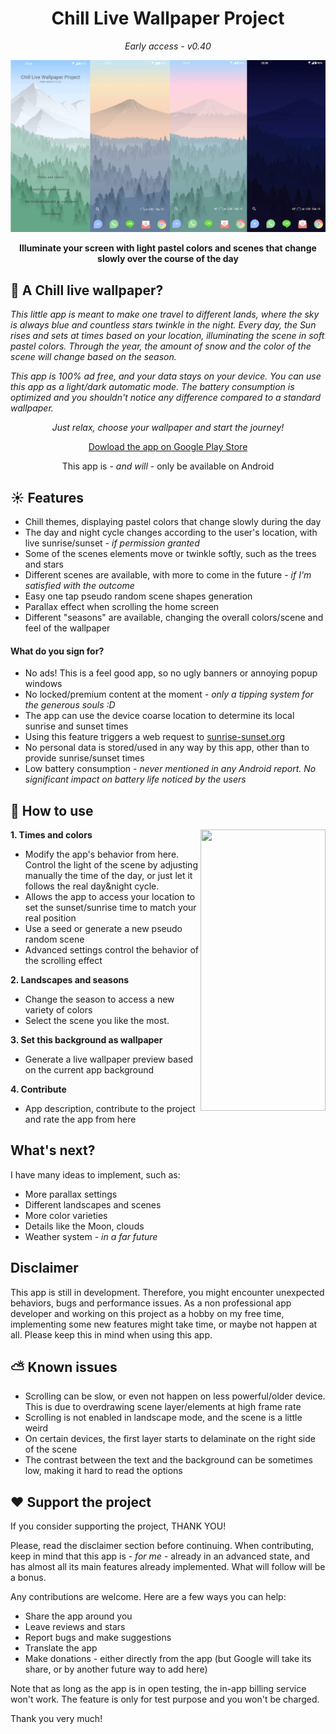 <div align="center"> 
  
  # Chill Live Wallpaper Project 
  _Early access - v0.40_

</div>

![This is a showcase](/Assets/showcase.png "showcase")

**<div align="center">Illuminate your screen with light pastel colors and scenes that change slowly over the course of the day**</div>

## 🌲 A Chill live wallpaper?

_This little app is meant to make one travel to different lands, where the sky is always blue and countless stars twinkle in the night.
Every day, the Sun rises and sets at times based on your location, illuminating the scene in soft pastel colors. Through the year, the amount of snow and the color of the scene will change based on the season._

_This app is 100% ad free, and your data stays on your device.
You can use this app as a light/dark automatic mode. The battery consumption is optimized and you shouldn't notice any difference compared to a standard wallpaper._
 
<div align="center">
  
  _Just relax, choose your wallpaper and start the journey!_
  
  [Dowload the app on Google Play Store](https://play.google.com/store/apps/details?id=com.chilllive.chillwallpaperproject)
  
  This app is - _and will_ - only be available on Android
  
  </div>

## ☀️ Features

* Chill themes, displaying pastel colors that change slowly during the day
* The day and night cycle changes according to the user's location, with live sunrise/sunset - _if permission granted_
* Some of the scenes elements move or twinkle softly, such as the trees and stars
* Different scenes are available, with more to come in the future - _if I'm satisfied with the outcome_
* Easy one tap pseudo random scene shapes generation
* Parallax effect when scrolling the home screen
* Different "seasons" are available, changing the overall colors/scene and feel of the wallpaper

#### What do you sign for?

* No ads! This is a feel good app, so no ugly banners or annoying popup windows
* No locked/premium content at the moment - _only a tipping system for the generous souls :D_
* The app can use the device coarse location to determine its local sunrise and sunset times
* Using this feature triggers a web request to [sunrise-sunset.org](https://sunrise-sunset.org)
* No personal data is stored/used in any way by this app, other than to provide sunrise/sunset times
* Low battery consumption - _never mentioned in any Android report. No significant impact on battery life noticed by the users_

## 🌙 How to use

<img align="right" src="/Assets/showcaseGif.gif" width="200" height="450">

**1. Times and colors**
* Modify the app's behavior from here. Control the light of the scene by adjusting manually the time of the day, or just let it follows the real day&night cycle.
* Allows the app to access your location to set the sunset/sunrise time to match your real position
* Use a seed or generate a new pseudo random scene
* Advanced settings control the behavior of the scrolling effect

**2. Landscapes and seasons** 
* Change the season to access a new variety of colors
* Select the scene you like the most.

**3. Set this background as wallpaper** 
* Generate a live wallpaper preview based on the current app background

**4. Contribute** 
* App description, contribute to the project and rate the app from here

## What's next?
I have many ideas to implement, such as:
* More parallax settings
* Different landscapes and scenes
* More color varieties
* Details like the Moon, clouds
* Weather system - _in a far future_

## Disclaimer
This app is still in development. Therefore, you might encounter unexpected behaviors, bugs and performance issues.
As a non professional app developer and working on this project as a hobby on my free time, implementing some new features might take time, or maybe not happen at all.
Please keep this in mind when using this app.

## ⛅ Known issues
* Scrolling can be slow, or even not happen on less powerful/older device. This is due to overdrawing scene layer/elements at high frame rate
* Scrolling is not enabled in landscape mode, and the scene is a little weird
* On certain devices, the first layer starts to delaminate on the right side of the scene
* The contrast between the text and the background can be sometimes low, making it hard to read the options


## ❤️ Support the project
If you consider supporting the project, THANK YOU!

Please, read the disclaimer section before continuing. When contributing, keep in mind that this app is _- for me -_ already in an advanced state,
and has almost all its main features already implemented. What will follow will be a bonus.

Any contributions are welcome. Here are a few ways you can help:

* Share the app around you
* Leave reviews and stars
* Report bugs and make suggestions
* Translate the app
* Make donations - either directly from the app (but Google will take its share, or by another future way to add here)

Note that as long as the app is in open testing, the in-app billing service won't work. The feature is only for test purpose and you won't be charged.

Thank you very much!
